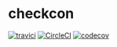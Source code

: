 # checkcon

[![travici](https://travis-ci.org/dgo-/chekcon.svg?branch=master)](https://travis-ci.org/dgo-/chekcon)
[![CircleCI](https://circleci.com/gh/dgo-/chekcon.svg?style=svg)](https://circleci.com/gh/dgo-/chekcon)
[![codecov](https://codecov.io/gh/dgo-/chekcon/branch/master/graph/badge.svg)](https://codecov.io/gh/dgo-/chekcon)

